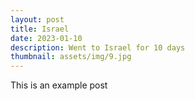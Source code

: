 ```yaml
---
layout: post
title: Israel 
date: 2023-01-10
description: Went to Israel for 10 days
thumbnail: assets/img/9.jpg
---
```


This is an example post 